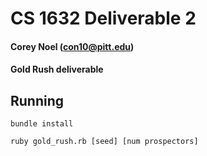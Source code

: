 # CS 1632 Deliverable 2

#### Corey Noel (con10@pitt.edu)

#### Gold Rush deliverable

## Running

`bundle install`

`ruby gold_rush.rb [seed] [num prospectors]`
